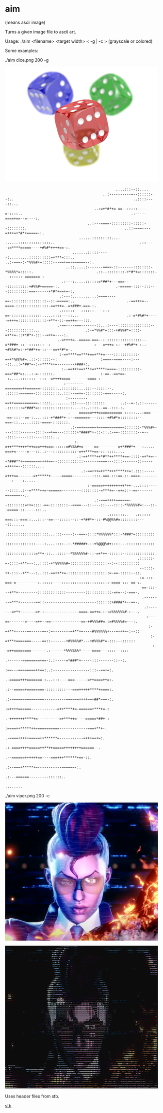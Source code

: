 # aim

(means ascii image)

Turns a given image file to ascii art.

Usage: ./aim \<filename> \<target width> < -g | -c > (grayscale or colored)

Some examples:

./aim dice.png 200 -g

![Wikipedia dice png](dice.png)

                                                                                                                                                                                                        
                                                                                                                                                                                                        
                                                       ....:::--::....                                                                                                                                  
                                                 ..:----------=--::::::--:..                                                       ..::::----::...                                                      
                                             ..:=+*#*+=-==--:::::----=-::::..                                                  .:-----====+==--=----:.                                                  
                                          ..:---====-:::::::::-:::::--::::::::.                                             ..::-===----=+++=+*#*+=====-:.                                              
                                      ......:::::::::.... ......:::::::::::::::..                                       .::----:=****=====----+#%#*++++==-:.                                            
                                   .......:::::-----:.........::::::::::=+***=:::..                                   ..:-===-:-*%%%#+=:::::---==+==-======--:.                                         
                                ..::.....:-------====-::-------::::::::-*%%%%*=:::::.                             .::--::::::::-+*#*+=:::::::---::::::-=======-:                                        
                              .:---:.....::::::=*##*+---===---::::::::::+#%%#+=====-:.                          .-=====-:::--:::---::::::::::===------+*#*+==+=-:.                                      
                             .:---:...........:====----==-::::::::::::::::--::-=====:..                        .-==+++=--====-:::::::::::::::-==+++=--=+###+-===-:.                                     
                             .::::::---::::::----:::--==-::::::::::::::.....::::---::...                      .:-=*#%#*+-----=+++=:::::::::::::-+**+-::-==++=---:::.                                    
                            .-==----===-------::...:----:::::::::::::::---::::::::::::...                     .:-=*%%#*=:::-+#%%#*=::::-=+*+=-::+*#*+-:::--=++=----:.                                   
                            .-=++++=--=====-===--:.::::::::::::::::--=*###+-::--:::::::--:                    :---=+++=-::--+#%#*+-:..-+#%%#*=:-+*##*+=-::---==+*#*=-.                                  
                             :-=+****==***+==+**+=----:::::::::::-==+*%@@%#=..::-::::::--:                    :====-====----:----::...:=*##*=-:-+****++=--------+###+:.                                 
                              :--==+++==+**+=+****+====-::::::::::-===*##*=:...:-=-::::::.                     :-==--==+==--:.....:::::::--:::--=++++====--------====-:                                 
                               :--------========++======-:::::::..::::::::...:::--:::::--.                      .:::::-======-:::::::::::..:::--==+=-::::::::-===-----:.                                
                                :---------==++===========-:::::.........:::----:::::::::.      ..:--=-:.::-------:::::::=*###*=::::::::::::::::----::..::::--==--:::-:.                                 
                                 .----======+++===========-:::::...:===----==-:::--==-:....:::-+*###*+-:--=======---::::-+#%#*=::::::::--===-::......::::-====-:::::::.                                 
                                  .:-==+======+============:::::::-*%%%#+----::::-------::::--=+==---::::::+*####*+-::-::.:-==-::::::::--=---::::-----:::----:::::...                                   
                                    :-=++***++++*++===+++===::::::=#%%%#+=-----==---------=+*###*+---:.....-===+=-----=---::..:---:::::::::::-=++***+==-:::::::....                                     
                                     .:-=+****++*#**++****+==-::::-=+*+=--+*###**+========++++==--::::::::::::-------====---::::-------::-----=++++=--::::::....                                        
                                       .:-==+++=++**+++****++=:.::::-----=+++==-------=+*****+-----=====---------::::-===-:::==-::-====-----------:----:.....                                           
                                          :-=====++++++++++*++-...::::------::::..:--=****++=-======---------::::::::-=***+=--=+=::--==-------=======--..                                               
                                             .:-===++++======--::::::::=++=::::-==-::::::::--====---::----::----::::-*%%%%%#=:---::--=====-::-----:::..                                                 
                                                   .:::::::..   .::::::-===:::-===::...:::--==---:::::--::-+*##*+-::-#%@@%%#=::::::::----::......                                                       
                                                                .:::::::::::::::::::...:::-----:--===-::::*%%%%%%*:::-*###*=:::::::::                                                                   
                                                                 ::::::::::::::----:....::::--:-*#####+-::+%@@@%#+::::---:::::::::::::                                                                  
                                                                 ::::::::::::::=**+-::...::::--*%%%%%%#-::-=+*++-::::::--:::::::::::::.                                                                 
                                                                 .::::::-=-::::-+**+--:..::::-+*%%%%%#=:::::::::::::::::--:--::::::::::                                                                 
                                                                  --::::-++-:::--+**---:..:::-==++*+=-:::::::::::::::::::=-==-:::::--::.                                                                
                                                                  :=-:::-===-=----------:.:::::----::::::::::::::::::::::-====-:::-==-:.                                                                
                                                                   ==-:::---+**+---------:::::::::::::---------::::::::::::-=+=--:-===-.                                                                
                                                                   .--------=***+-------==::------------------------:::::::+####*+--==-.                                                                
                                                                    .:-------=+*+-------=+-:----------------====-==++=-:::=%%%%%%#-:---.                                                                
                                                                     :----==-------=----=++--==--------------==-+#%%%##=::=#%%%%#=---:.                                                                 
                                                                      :-=+**+-----==-----==-:=--------=+**+=----#%%%%%%+---=+++=-:--::                                                                  
                                                                       :-=+**+=======-----==::-------+#%%%%#*---+#%%%#*=-:::---::::::                                                                   
                                                                        :--=++========-------.:------*%%%%%%*-----====---::::--::::                                                                     
                                                                         .-------========+==-:.:-----=*###*+-----:::-------::--:.                                                                       
                                                                           :==---========++==:..:-----------------:::--==+=:.                                                                           
                                                                           .-=====+++=======-:...:::----===------=++====++=:.                                                                           
                                                                           .:--=====+========-:::::::::---===+++++****+====:.                                                                           
                                                                           .:-===============----------======++++==+##*===-:.                                                                           
                                                                            :=++++======------------=++****+=-======+***+=-:                                                                            
                                                                            .-+++++++****+=----------=+***++=----=====*##+-:                                                                            
                                                                             :====++*****++===========-------------===+**+-.                                                                            
                                                                              .-====+++++=====++******=-----------=+++==+=:.                                                                            
                                                                               .:-====++++=====++**++=====++++++++======--.                                                                             
                                                                                 .--======++++++==----===+++******+==-::.                                                                               
                                                                                   .:--===+*****+=-----------======-:.                                                                                  
                                                                                      .:---======---------::::::..                                                                                      
                                                                                             ........                                                                                                   
                                                                                                                                                                                                        
                                                                                                                                                                                                        
                                                                                                                                                                                                        
                                                                                                                                                                                                        
                                                                                                                                                                                                        
                                                                                                                                                                                                        
                                                                                                                                                                                                        

./aim viper.png 200 -c

![C.Viper Street Fighter](viper.png)

![C.Viper Colored Ascii Art](viper_colored_ascii.png)

Uses header files from stb.

[stb](https://github.com/nothings/stb)
